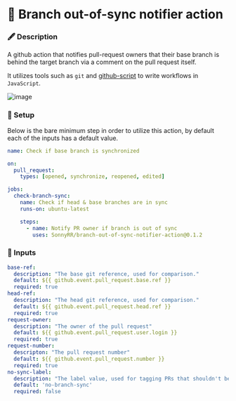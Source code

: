 # 📣 Branch out-of-sync notifier action 

### 🖋 Description
A github action that notifies pull-request owners that their base branch is behind the target branch via a comment on the pull request itself.

It utilizes tools such as `git` and [github-script](https://github.com/actions/github-script) to write workflows in `JavaScript`.

![image](https://github.com/user-attachments/assets/b4e7b947-fef0-4250-853e-09c48afcb98e)


### 🔨 Setup
Below is the bare minimum step in order to utilize this action, by default each of the inputs has a default value.
```yml
name: Check if base branch is synchronized

on:
  pull_request:
    types: [opened, synchronize, reopened, edited]

jobs:
  check-branch-sync:
    name: Check if head & base branches are in sync
    runs-on: ubuntu-latest

    steps:
      - name: Notify PR owner if branch is out of sync
        uses: SonnyRR/branch-out-of-sync-notifier-action@0.1.2
```

### 📩 Inputs
```yml
base-ref:
  description: "The base git reference, used for comparison."
  default: ${{ github.event.pull_request.base.ref }}
  required: true
head-ref:
  description: "The head git reference, used for comparison."
  default: ${{ github.event.pull_request.head.ref }}
  required: true
request-owner:
  description: "The owner of the pull request"
  default: ${{ github.event.pull_request.user.login }}
  required: true
request-number:
  descripton: "The pull request number"
  default: ${{ github.event.pull_request.number }}
  required: true
no-sync-label:
  description: "The label value, used for tagging PRs that shouldn't be checked"
  default: 'no-branch-sync'
  required: false
```
